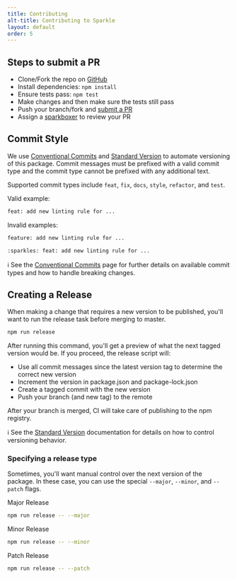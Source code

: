 ```yaml
---
title: Contributing
alt-title: Contributing to Sparkle
layout: default
order: 5
---
```


## Steps to submit a PR

- Clone/Fork the repo on [GitHub][gh]
- Install dependencies: `npm install`
- Ensure tests pass: `npm test`
- Make changes and then make sure the tests still pass
- Push your branch/fork and [submit a PR][pr]
- Assign a [sparkboxer][contributors] to review your PR

## Commit Style

We use [Conventional Commits] and [Standard Version] to automate versioning of this package. Commit messages must be prefixed with a valid commit type and the commit type cannot be prefixed with any additional text.

Supported commit types include `feat`, `fix`, `docs`, `style`, `refactor`, and `test`.

Valid example:

```sh
feat: add new linting rule for ...
```

Invalid examples:

```sh
feature: add new linting rule for ...
```

```sh
:sparkles: feat: add new linting rule for ...
```

ℹ️ See the [Conventional Commits] page for further details on available commit types and how to handle breaking changes.

## Creating a Release

When making a change that requires a new version to be published, you'll want to run the release task before merging to master.

```sh
npm run release
```

After running this command, you'll get a preview of what the next tagged version would be. If you proceed, the release script will:

- Use all commit messages since the latest version tag to determine the correct new version
- Increment the version in package.json and package-lock.json
- Create a tagged commit with the new version
- Push your branch (and new tag) to the remote

After your branch is merged, CI will take care of publishing to the npm registry.

ℹ️ See the [Standard Version][standard cli] documentation for details on how to control versioning behavior.

### Specifying a release type

Sometimes, you'll want manual control over the next version of the package. In these case, you can use the special `--major`, `--minor`, and `--patch` flags.

Major Release

```sh
npm run release -- --major
```

Minor Release

```sh
npm run release -- --minor
```

Patch Release

```sh
npm run release -- --patch
```

[gh]: https://github.com/sparkbox/sparkle
[pr]: https://github.com/sparkbox/safe-focus/compare
[contributors]: https://github.com/sparkbox/safe-focus/graphs/contributors
[Conventional Commits]: https://www.conventionalcommits.org/en/v1.0.0/
[Standard Version]: https://github.com/conventional-changelog/standard-version
[standard cli]: https://github.com/conventional-changelog/standard-version#cli-usage

